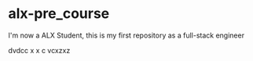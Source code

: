# alx-pre_course
I'm now a ALX Student, this is my first repository as a full-stack engineer 

dvdcc 
x x 
 c vcxzxz

